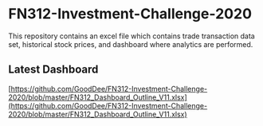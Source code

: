 # FN312-Investment-Challenge-2020
This repository contains an excel file which contains trade transaction data set, historical stock prices, and dashboard where analytics are performed.

## Latest Dashboard  
[https://github.com/GoodDee/FN312-Investment-Challenge-2020/blob/master/FN312_Dashboard_Outline_V11.xlsx](https://github.com/GoodDee/FN312-Investment-Challenge-2020/blob/master/FN312_Dashboard_Outline_V11.xlsx)
